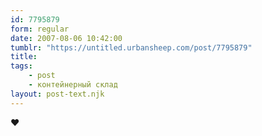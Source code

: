 ```yaml
---
id: 7795879
form: regular
date: 2007-08-06 10:42:00
tumblr: "https://untitled.urbansheep.com/post/7795879"
title:
tags:
    - post
    - контейнерный склад
layout: post-text.njk
---
```


<p>♥</p>

